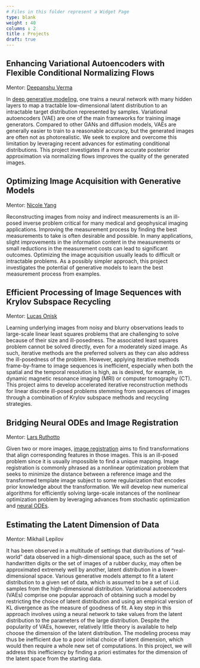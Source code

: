 ```yaml
---
# Files in this folder represent a Widget Page
type: blank
weight : 40
columns : 2
title : Projects
draft: true
---
```


## Enhancing Variational Autoencoders with Flexible Conditional Normalizing Flows

Mentor: [Deepanshu Verma](https://dpnshvrm.github.io/)

In [deep generative modeling](https://www.math.emory.edu/~lruthot/workshops/dgm/), one trains a neural network with many hidden layers to map a tractable low-dimensional latent distribution to an intractable target distribution represented by samples. Variational autoencoders (VAE) are one of the main frameworks for training image generators. Compared to other  GANs and diffusion models, VAEs are generally easier to train to a reasonable accuracy, but the generated images are often not as photorealistic.  We seek to explore and overcome this limitation by leveraging recent advances for estimating conditional distributions. This project investigates if a more accurate posterior approximation via normalizing flows improves the quality of the generated images. 


## Optimizing Image Acquisition with Generative Models 

Mentor: [Nicole Yang](https://nicoletyang.github.io/)

Reconstructing images from noisy and indirect measurements is an ill-posed inverse problem critical for many medical and geophysical imaging applications. Improving the measurement process by finding the best measurements to take is often desirable and possible. In many applications, slight improvements in the information content in the measurements or small reductions in the measurement costs can lead to significant outcomes. Optimizing the image acquisition usually leads to difficult or intractable problems. As a possibly simpler approach, this project investigates the potential of generative models to learn the best measurement process from examples.


## Efficient Processing of Image Sequences with Krylov Subspace Recycling

Mentor: [Lucas Onisk](https://sites.google.com/view/lucas-onisk/home)
 
Learning underlying images from noisy and blurry observations leads to large-scale linear least squares problems that are challenging to solve because of their size and ill-posedness. The associated least squares problem cannot be solved directly, even for a moderately sized image. As such, iterative methods are the preferred solvers as they can also address the ill-posedness of the problem. However, applying iterative methods frame-by-frame to image sequences is inefficient, especially when both the spatial and the temporal resolution is high, as is desired, for example, in dynamic magnetic resonance imaging (MRI) or computer tomography (CT). This project aims to develop accelerated iterative reconstruction methods for linear discrete ill-posed problems stemming from sequences of images through a combination of Krylov subspace methods and recycling strategies.

## Bridging Neural ODEs and Image Registration

Mentor: [Lars Ruthotto](https://www.math.emory.edu/~lruthot/)

Given two or more images, [image registration](https://epubs.siam.org/doi/pdf/10.1137/1.9780898718843.fm) aims to find transformations that align corresponding features in those images. This is an ill-posed problem since it is usually impossible to find a unique mapping.  Image registration is commonly phrased as a nonlinear optimization problem that seeks to minimize the distance between a reference image and the transformed template image subject to some regularization that encodes prior knowledge about the transformation. We will develop new numerical algorithms for efficiently solving large-scale instances of the nonlinear optimization problem by leveraging advances from 
 stochastic optimization and [neural ODEs](https://arxiv.org/abs/1806.07366). 
 
 ## Estimating the Latent Dimension of Data

Mentor: Mikhail Lepilov

It has been observed in a multitude of settings that distributions of “real-world” data observed in a high-dimensional space, such as the set of handwritten digits or the set of images of a rubber ducky, may often be approximated extremely well by another, latent distribution in a lower-dimensional space. Various generative models attempt to fit a latent distribution to a given set of data, which is assumed to be a set of i.i.d. samples from the high-dimensional distribution. Variational autoencoders (VAEs) comprise one popular approach of obtaining such a model by restricting the choice of latent distribution and using an empirical version of KL divergence as the measure of goodness of fit. A key step in this approach involves using a neural network to take values from the latent distribution to the parameters of the large distribution.  Despite the popularity of VAEs, however, relatively little theory is available to help choose the dimension of the latent distribution. The modeling process may thus be inefficient due to a poor initial choice of latent dimension, which would then require a whole new set of computations. In this project, we will address this inefficiency by finding a priori estimates for the dimension of the latent space from the starting data.